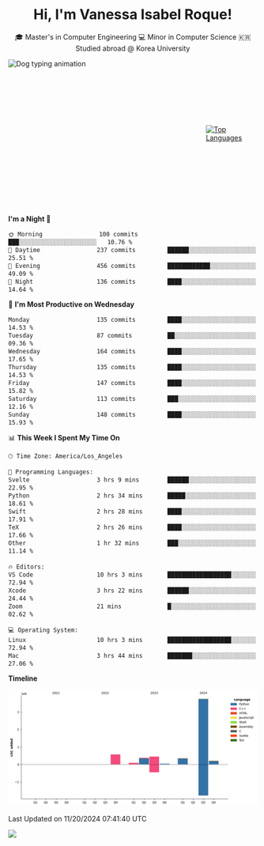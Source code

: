 <h1 align="center">Hi, I'm Vanessa Isabel Roque!</h1>

<p align="center"> 🎓 Master's in Computer Engineering 💻 Minor in Computer Science 🇰🇷 Studied abroad @ Korea University <br></p>
<div style="display: flex; justify-content: center; align-items: center;">
  <img src="https://cdn.dribbble.com/users/859807/screenshots/6284055/benny_typing_1.gif" width="400" height="300" alt="Dog typing animation">
  <a href="https://github.com/anuraghazra/github-readme-stats">
    <img src="https://github-readme-stats.vercel.app/api/top-langs/?username=vroque19" alt="Top Languages" width="400" height="300">
  </a>
</div>

 
<!--START_SECTION:waka-->
**I'm a Night 🦉** 

```text
🌞 Morning                100 commits         ███░░░░░░░░░░░░░░░░░░░░░░   10.76 % 
🌆 Daytime                237 commits         ██████░░░░░░░░░░░░░░░░░░░   25.51 % 
🌃 Evening                456 commits         ████████████░░░░░░░░░░░░░   49.09 % 
🌙 Night                  136 commits         ████░░░░░░░░░░░░░░░░░░░░░   14.64 % 
```
📅 **I'm Most Productive on Wednesday** 

```text
Monday                   135 commits         ████░░░░░░░░░░░░░░░░░░░░░   14.53 % 
Tuesday                  87 commits          ██░░░░░░░░░░░░░░░░░░░░░░░   09.36 % 
Wednesday                164 commits         ████░░░░░░░░░░░░░░░░░░░░░   17.65 % 
Thursday                 135 commits         ████░░░░░░░░░░░░░░░░░░░░░   14.53 % 
Friday                   147 commits         ████░░░░░░░░░░░░░░░░░░░░░   15.82 % 
Saturday                 113 commits         ███░░░░░░░░░░░░░░░░░░░░░░   12.16 % 
Sunday                   148 commits         ████░░░░░░░░░░░░░░░░░░░░░   15.93 % 
```


📊 **This Week I Spent My Time On** 

```text
🕑︎ Time Zone: America/Los_Angeles

💬 Programming Languages: 
Svelte                   3 hrs 9 mins        ██████░░░░░░░░░░░░░░░░░░░   22.95 % 
Python                   2 hrs 34 mins       █████░░░░░░░░░░░░░░░░░░░░   18.61 % 
Swift                    2 hrs 28 mins       ████░░░░░░░░░░░░░░░░░░░░░   17.91 % 
TeX                      2 hrs 26 mins       ████░░░░░░░░░░░░░░░░░░░░░   17.66 % 
Other                    1 hr 32 mins        ███░░░░░░░░░░░░░░░░░░░░░░   11.14 % 

🔥 Editors: 
VS Code                  10 hrs 3 mins       ██████████████████░░░░░░░   72.94 % 
Xcode                    3 hrs 22 mins       ██████░░░░░░░░░░░░░░░░░░░   24.44 % 
Zoom                     21 mins             █░░░░░░░░░░░░░░░░░░░░░░░░   02.62 % 

💻 Operating System: 
Linux                    10 hrs 3 mins       ██████████████████░░░░░░░   72.94 % 
Mac                      3 hrs 44 mins       ███████░░░░░░░░░░░░░░░░░░   27.06 % 
```

**Timeline**

![Lines of Code chart](https://raw.githubusercontent.com/vroque19/vroque19/main/assets/bar_graph.png)


 Last Updated on 11/20/2024 07:41:40 UTC
<!--END_SECTION:waka-->
![](https://komarev.com/ghpvc/?username=vroque19&color=b2a3dc&style=flat-square)
